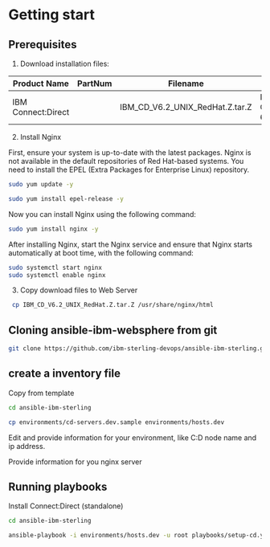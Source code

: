 # Getting start

## Prerequisites

1) Download installation files:

| Product Name                  | PartNum | Filename                        |           Description       |
|-------------------------------|---------|---------------------------------|-----------------------------|
| IBM Connect:Direct            |         | IBM_CD_V6.2_UNIX_RedHat.Z.tar.Z | IBM Connect:Direct 6.2.x|

2) Install Nginx


First, ensure your system is up-to-date with the latest packages. Nginx is not available in the default repositories of Red Hat-based systems. You need to install the EPEL (Extra Packages for Enterprise Linux) repository.

```bash
sudo yum update -y

sudo yum install epel-release -y
```

Now you can install Nginx using the following command:

```bash
sudo yum install nginx -y
```

After installing Nginx, start the Nginx service and ensure that Nginx starts automatically at boot time, with the following command:

```bash
sudo systemctl start nginx
sudo systemctl enable nginx
```

3) Copy download files to Web Server

```bash
 cp IBM_CD_V6.2_UNIX_RedHat.Z.tar.Z /usr/share/nginx/html
```

## Cloning ansible-ibm-websphere from git

```bash 
git clone https://github.com/ibm-sterling-devops/ansible-ibm-sterling.git
```

## create a inventory file 

Copy from template

```bash 
cd ansible-ibm-sterling

cp environments/cd-servers.dev.sample environments/hosts.dev

```
Edit and provide information for your environment, like C:D node name and ip address.

Provide information for you nginx server

## Running playbooks

Install Connect:Direct (standalone)

```bash 
cd ansible-ibm-sterling

ansible-playbook -i environments/hosts.dev -u root playbooks/setup-cd.yml
```
